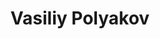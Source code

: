---
title: Vasiliy Polyakov
linkTitle: About
permalink: /about
# menu:
#   navbar:
#     weight: 2
sidebar: false
toc: false
---